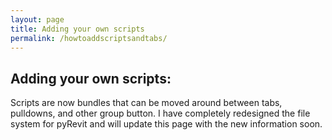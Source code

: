 ```yaml
---
layout: page
title: Adding your own scripts
permalink: /howtoaddscriptsandtabs/
---
```


## Adding your own scripts:

Scripts are now bundles that can be moved around between tabs, pulldowns, and other group button. I have completely redesigned the file system for pyRevit and will update this page with the new information soon.